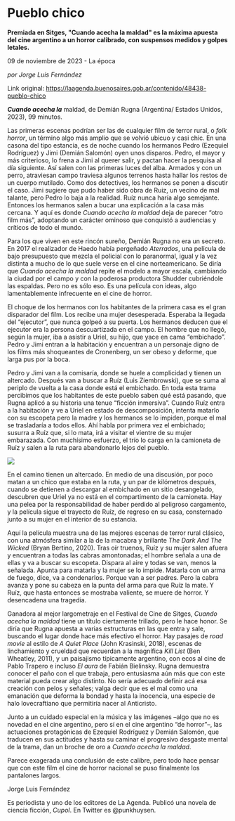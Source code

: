 # Pueblo chico

**Premiada en Sitges, "Cuando acecha la maldad" es la máxima apuesta del cine argentino a un horror calibrado, con suspensos medidos y golpes letales.**

09 de noviembre de 2023 - La época

_por Jorge Luis Fernández_

Link original: https://laagenda.buenosaires.gob.ar/contenido/48438-pueblo-chico



*****Cuando acecha la***** maldad, de Demián Rugna (Argentina/ Estados Unidos, 2023), 99 minutos.




Las primeras escenas podrían ser las de cualquier film de terror rural, o *folk horror*, un término algo más amplio que se volvió ubicuo y casi chic. En una casona del tipo estancia, es de noche cuando los hermanos Pedro (Ezequiel Rodríguez) y Jimi (Demián Salomón) oyen unos disparos. Pedro, el mayor y más criterioso, lo frena a Jimi al querer salir, y pactan hacer la pesquisa al día siguiente. Así salen con las primeras luces del alba. Armados y con un perro, atraviesan campo traviesa algunos terrenos hasta hallar los restos de un cuerpo mutilado. Como dos detectives, los hermanos se ponen a discutir el caso. Jimi sugiere que pudo haber sido obra de Ruiz, un vecino de mal talante, pero Pedro lo baja a la realidad. Ruíz nunca haría algo semejante. Entonces los hermanos salen a bucar una explicación a la casa más cercana. Y aquí es donde *Cuando acecha la maldad* deja de parecer “otro film más”, adoptando un carácter ominoso que conquistó a audiencias y críticos de todo el mundo.




Para los que viven en este rincón sureño, Demián Rugna no era un secreto. En 2017 el realizador de Haedo había pergeñado *Aterrados*, una película de bajo presupuesto que mezcla el policial con lo paranormal, igual y la vez distinta a mucho de lo que suele verse en el cine norteamericano. Se diría que *Cuando acecha la maldad* repite el modelo a mayor escala, cambiando la ciudad por el campo y con la poderosa productora Shudder cubriéndole las espaldas. Pero no es sólo eso. Es una película con ideas, algo lamentablemente infrecuente en el cine de horror.




El choque de los hermanos con los habitantes de la primera casa es el gran disparador del film. Los recibe una mujer desesperada. Esperaba la llegada del “ejecutor”, que nunca golpeó a su puerta. Los hermanos deducen que el ejecutor era la persona descuartizada en el campo. El hombre que no llegó, según la mujer, iba a asistir a Uriel, su hijo, que yace en cama “embichado”. Pedro y Jimi entran a la habitación y encuentran a un personaje digno de los films más shoqueantes de Cronenberg, un ser obeso y deforme, que larga pus por la boca.




Pedro y Jimi van a la comisaría, donde se huele a complicidad y tienen un altercado. Después van a buscar a Ruíz (Luis Ziembrowski), que se suma al periplo de vuelta a la casa donde está el embichado. En toda esta trama percibimos que los habitantes de este pueblo saben qué está pasando, que Rugna aplicó a su historia una tenue “ficción inmersiva”. Cuando Ruíz entra a la habitación y ve a Uriel en estado de descomposición, intenta matarlo con su escopeta pero la madre y los hermanos se lo impiden, porque el mal se trasladaría a todos ellos. Ahí habla por primera vez el embichado; susurra a Ruíz que, si lo mata, irá a visitar el vientre de su mujer embarazada. Con muchísimo esfuerzo, el trío lo carga en la camioneta de Ruíz y salen a la ruta para abandonarlo lejos del pueblo.




![](https://cdn.feater.me/files/images/2937083/fc7d6331-f903-4188-b984-c8d7a84857eb.jpg)




En el camino tienen un altercado. En medio de una discusión, por poco matan a un chico que estaba en la ruta, y un par de kilómetros después, cuando se detienen a descargar al embichado en un sitio desangelado, descubren que Uriel ya no está en el compartimento de la camioneta. Hay una pelea por la responsabilidad de haber perdido al peligroso cargamento, y la película sigue el trayecto de Ruíz, de regreso en su casa, consternado junto a su mujer en el interior de su estancia.




Aquí la película muestra una de las mejores escenas de terror rural clásico, con una atmósfera similar a la de la macabra y brillante *The Dark And The Wicked* (Bryan Bertino, 2020). Tras oír truenos, Ruíz y su mujer salen afuera y encuentran a todas las cabras amontonadas; el hombre señala a una de ellas y va a buscar su escopeta. Dispara al aire y todas se van, menos la señalada. Apunta para matarla y la mujer se lo impide. Matarla con un arma de fuego, dice, va a condenarlos. Porque van a ser padres. Pero la cabra avanza y pone su cabeza en la punta del arma para que Ruíz la mate. Y Ruíz, que hasta entonces se mostraba valiente, se muere de horror. Y desencadena una tragedia.




Ganadora al mejor largometraje en el Festival de Cine de Sitges, *Cuando acecha la maldad* tiene un título ciertamente trillado, pero le hace honor. Se diría que Rugna apuesta a varias estructuras en las que entra y sale, buscando el lugar donde hace más efectivo el horror. Hay pasajes de *road movie* al estilo de *A Quiet Place* (John Krasinski, 2018), escenas de linchamiento y crueldad que recuerdan a la magnífica *Kill List* (Ben Wheatley, 2011), y un paisajismo típicamente argentino, con ecos al cine de Pablo Trapero e incluso *El aura* de Fabián Bielinsky. Rugna demuestra conocer el paño con el que trabaja, pero entusiasma aún más que con este material pueda crear algo distinto. No sería adecuado definir acá esa creación con pelos y señales; valga decir que es el mal como una emanación que deforma la bondad y hasta la inocencia, una especie de halo lovecraftiano que permitiría nacer al Anticristo.




Junto a un cuidado especial en la música y las imágenes –algo que no es novedad en el cine argentino, pero sí en el cine argentino “de horror”–, las actuaciones protagónicas de Ezequiel Rodríguez y Demián Salomón, que traducen en sus actitudes y hasta su caminar el progresivo desgaste mental de la trama, dan un broche de oro a *Cuando acecha la maldad*.




Parece exagerada una conclusión de este calibre, pero todo hace pensar que con este film el cine de horror nacional se puso finalmente los pantalones largos.




Jorge Luis Fernández




Es periodista y uno de los editores de La Agenda. Publicó una novela de ciencia ficción, *Cupol*. En Twitter es @punkhuysen.



